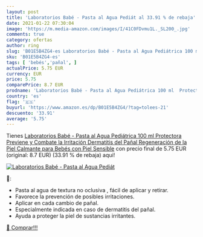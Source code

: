 ```yaml
---
layout: post
title: 'Laboratorios Babé - Pasta al Agua Pediát al 33.91 % de rebaja'
date: 2021-01-22 07:30:04
image: 'https://m.media-amazon.com/images/I/41C0FDvmu1L._SL200_.jpg'
comments: true
category: ofertas
author: ring
slug: 'B01E5B4ZG4-es Laboratorios Babé - Pasta al Agua Pediátrica 100 ml...'
sku: 'B01E5B4ZG4-es'
tags: [ 'bebés','pañal', ]
actualPrice: 5.75 EUR
currency: EUR
price: 5.75
comparePrice: 8.7 EUR
prodname: 'Laboratorios Babé - Pasta al Agua Pediátrica 100 ml  Protectora  Previene y Combate la Irritación  Dermatitis del Pañal  Regeneración de la Piel  Calmante  para Bebés con Piel Sensible'
country: 'es'
flag: '🇪🇸'
buyurl: 'https://www.amazon.es/dp/B01E5B4ZG4/?tag=tolees-21'
descuento: '33.91'
average: '5.75'
---
```


Tienes [Laboratorios Babé - Pasta al Agua Pediátrica 100 ml  Protectora  Previene y Combate la Irritación  Dermatitis del Pañal  Regeneración de la Piel  Calmante  para Bebés con Piel Sensible](https://www.amazon.es/dp/B01E5B4ZG4/?tag=tolees-21) con precio final de  5.75 EUR (original: 8.7 EUR) (33.91 %  de rebaja) aqui!

[![Laboratorios Babé - Pasta al Agua Pediát](https://m.media-amazon.com/images/I/41C0FDvmu1L._SL200_.jpg)](https://www.amazon.es/dp/B01E5B4ZG4/?tag=tolees-21)

🔎:

- Pasta al agua de textura no oclusiva , fácil de aplicar y retirar.
- Favorece la prevención de posibles irritaciones.
- Aplicar en cada cambio de pañal.
- Especialmente indicada en caso de dermatitis del pañal.
- Ayuda a proteger la piel de sustancias irritantes.

[🛒 Comprar!!!](https://www.amazon.es/dp/B01E5B4ZG4/?tag=tolees-21)
